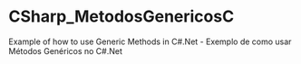 # CSharp_MetodosGenericosC
Example of how to use Generic Methods in C#.Net - Exemplo de como usar Métodos Genéricos no C#.Net

